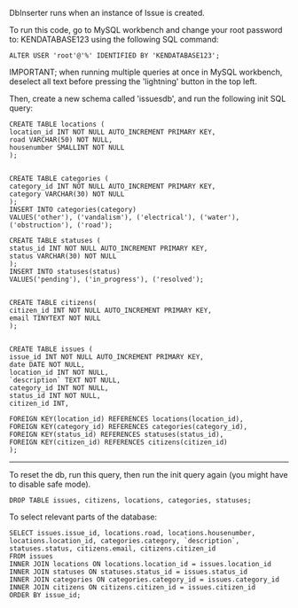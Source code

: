 DbInserter runs when an instance of Issue is created.

To run this code, go to MySQL workbench and change your root password to: KENDATABASE123
using the following SQL command:

    ALTER USER 'root'@'%' IDENTIFIED BY 'KENDATABASE123';


IMPORTANT; when running multiple queries at once in MySQL workbench,
deselect all text before pressing the 'lightning' button in the top left.

Then, create a new schema called 'issuesdb', and run the following init SQL query:
    
    CREATE TABLE locations (
    location_id INT NOT NULL AUTO_INCREMENT PRIMARY KEY,
    road VARCHAR(50) NOT NULL,
    housenumber SMALLINT NOT NULL
    );
    
    
    CREATE TABLE categories (
    category_id INT NOT NULL AUTO_INCREMENT PRIMARY KEY,
    category VARCHAR(30) NOT NULL
    );
    INSERT INTO categories(category)
    VALUES('other'), ('vandalism'), ('electrical'), ('water'), ('obstruction'), ('road');
    
    CREATE TABLE statuses (
    status_id INT NOT NULL AUTO_INCREMENT PRIMARY KEY,
    status VARCHAR(30) NOT NULL
    );
    INSERT INTO statuses(status)
    VALUES('pending'), ('in_progress'), ('resolved');
    
    
    CREATE TABLE citizens(
    citizen_id INT NOT NULL AUTO_INCREMENT PRIMARY KEY,
    email TINYTEXT NOT NULL
    );
    
    
    CREATE TABLE issues (
    issue_id INT NOT NULL AUTO_INCREMENT PRIMARY KEY,
    date DATE NOT NULL,
    location_id INT NOT NULL,
    `description` TEXT NOT NULL,
    category_id INT NOT NULL,
    status_id INT NOT NULL,
    citizen_id INT,
    
    FOREIGN KEY(location_id) REFERENCES locations(location_id),
    FOREIGN KEY(category_id) REFERENCES categories(category_id),
    FOREIGN KEY(status_id) REFERENCES statuses(status_id),
    FOREIGN KEY(citizen_id) REFERENCES citizens(citizen_id)
    );

------------------------------------------------------------------------------------

To reset the db, run this query, then run the init query again (you might have to disable safe mode).

    DROP TABLE issues, citizens, locations, categories, statuses;

To select relevant parts of the database:

    SELECT issues.issue_id, locations.road, locations.housenumber, locations.location_id, categories.category, `description`, statuses.status, citizens.email, citizens.citizen_id
    FROM issues
    INNER JOIN locations ON locations.location_id = issues.location_id
    INNER JOIN statuses ON statuses.status_id = issues.status_id
    INNER JOIN categories ON categories.category_id = issues.category_id
    INNER JOIN citizens ON citizens.citizen_id = issues.citizen_id
    ORDER BY issue_id;